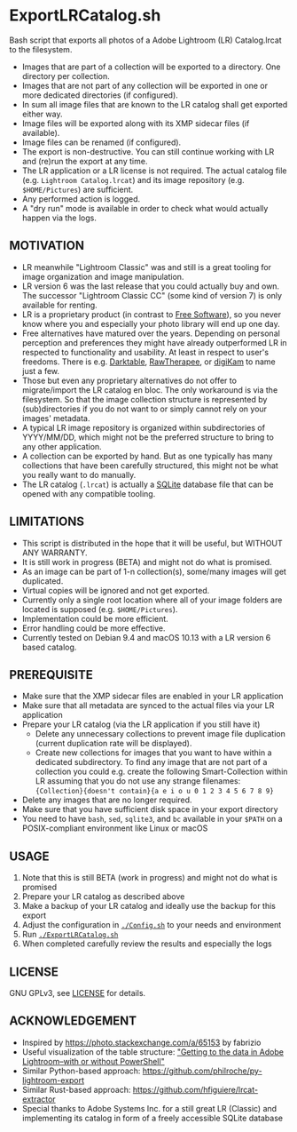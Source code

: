 # ExportLRCatalog.sh
Bash script that exports all photos of a Adobe Lightroom (LR) Catalog.lrcat to the filesystem.

* Images that are part of a collection will be exported to a directory. One directory per collection.
* Images that are not part of any collection will be exported in one or more dedicated directories (if configured).
* In sum all image files that are known to the LR catalog shall get exported either way.
* Image files will be exported along with its XMP sidecar files (if available).
* Image files can be renamed (if configured).
* The export is non-destructive. You can still continue working with LR and (re)run the export at any time.
* The LR application or a LR license is not required. The actual catalog file (e.g. `Lightroom Catalog.lrcat`) and its image repository (e.g. `$HOME/Pictures`) are sufficient.
* Any performed action is logged.
* A "dry run" mode is available in order to check what would actually happen via the logs.

## MOTIVATION
* LR meanwhile "Lightroom Classic" was and still is a great tooling for image organization and image manipulation.
* LR version 6 was the last release that you could actually buy and own. The successor "Lightroom Classic CC" (some kind of version 7) is only available for renting.
* LR is a proprietary product (in contrast to [Free Software](https://en.wikipedia.org/wiki/Free_software)), so you never know where you and especially your photo library will end up one day.
* Free alternatives have matured over the years. Depending on personal perception and preferences they might have already outperformed LR in respected to functionality and usability. At least in respect to user's freedoms. There is e.g. [Darktable](https://www.darktable.org/), [RawTherapee](http://rawtherapee.com/), or [digiKam](https://www.digikam.org/) to name just a few.
* Those but even any proprietary alternatives do not offer to migrate/import the LR catalog en bloc. The only workaround is via the filesystem. So that the image collection structure is represented by (sub)directories if you do not want to or simply cannot rely on your images' metadata.
* A typical LR image repository is organized within subdirectories of YYYY/MM/DD, which might not be the preferred structure to bring to any other application.
* A collection can be exported by hand. But as one typically has many collections that have been carefully structured, this might not be what you really want to do manually.
* The LR catalog (`.lrcat`) is actually a [SQLite](https://sqlite.org/) database file that can be opened with any compatible tooling.

## LIMITATIONS
* This script is distributed in the hope that it will be useful, but WITHOUT ANY WARRANTY.
* It is still work in progress (BETA) and might not do what is promised.
* As an image can be part of 1-n collection(s), some/many images will get duplicated.
* Virtual copies will be ignored and not get exported.
* Currently only a single root location where all of your image folders are located is supposed (e.g. `$HOME/Pictures`).
* Implementation could be more efficient.
* Error handling could be more effective.
* Currently tested on Debian 9.4 and macOS 10.13 with a LR version 6 based catalog.

## PREREQUISITE
* Make sure that the XMP sidecar files are enabled in your LR application
* Make sure that all metadata are synced to the actual files via your LR application
* Prepare your LR catalog (via the LR application if you still have it)
  * Delete any unnecessary collections to prevent image file duplication (current duplication rate will be displayed).
  * Create new collections for images that you want to have within a dedicated subdirectory. To find any image that are not part of a collection you could e.g. create the following Smart-Collection within LR assuming that you do not use any strange filenames:
           `{Collection}{doesn't contain}{a e i o u 0 1 2 3 4 5 6 7 8 9}`
* Delete any images that are no longer required.
* Make sure that you have sufficient disk space in your export directory
* You need to have `bash`, `sed`, `sqlite3`, and `bc` available in your `$PATH` on a POSIX-compliant environment like Linux or macOS

## USAGE
1. Note that this is still BETA (work in progress) and might not do what is promised
1. Prepare your LR catalog as described above
1. Make a backup of your LR catalog and ideally use the backup for this export
1. Adjust the configuration in [`./Config.sh`](Config.sh) to your needs and environment
1. Run [`./ExportLRCatalog.sh`](ExportLRCatalog.sh)
1. When completed carefully review the results and especially the logs

## LICENSE
GNU GPLv3, see [LICENSE](LICENSE) for details.

## ACKNOWLEDGEMENT
* Inspired by https://photo.stackexchange.com/a/65153 by fabrizio
* Useful visualization of the table structure: ["Getting to the data in Adobe Lightroom–with or without PowerShell"](https://jamesone111.wordpress.com/2012/08/09/getting-to-the-data-in-adobe-lightroomwith-or-without-powershell/)
* Similar Python-based approach: https://github.com/philroche/py-lightroom-export
* Similar Rust-based approach: https://github.com/hfiguiere/lrcat-extractor
* Special thanks to Adobe Systems Inc. for a still great LR (Classic) and implementing its catalog in form of a freely accessible SQLite database
